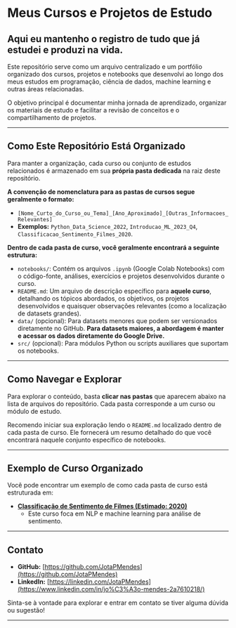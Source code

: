 # Meus Cursos e Projetos de Estudo

## Aqui eu mantenho o registro de tudo que já estudei e produzi na vida.

Este repositório serve como um arquivo centralizado e um portfólio organizado dos cursos, projetos e notebooks que desenvolvi ao longo dos meus estudos em programação, ciência de dados, machine learning e outras áreas relacionadas.

O objetivo principal é documentar minha jornada de aprendizado, organizar os materiais de estudo e facilitar a revisão de conceitos e o compartilhamento de projetos.

---

## Como Este Repositório Está Organizado

Para manter a organização, cada curso ou conjunto de estudos relacionados é armazenado em sua **própria pasta dedicada** na raiz deste repositório.

**A convenção de nomenclatura para as pastas de cursos segue geralmente o formato:**
* `[Nome_Curto_do_Curso_ou_Tema]_[Ano_Aproximado]_[Outras_Informacoes_Relevantes]`
* **Exemplos:** `Python_Data_Science_2022`, `Introducao_ML_2023_Q4`, `Classificacao_Sentimento_Filmes_2020`.

**Dentro de cada pasta de curso, você geralmente encontrará a seguinte estrutura:**

* `notebooks/`: Contém os arquivos `.ipynb` (Google Colab Notebooks) com o código-fonte, análises, exercícios e projetos desenvolvidos durante o curso.
* `README.md`: Um arquivo de descrição específico para **aquele curso**, detalhando os tópicos abordados, os objetivos, os projetos desenvolvidos e quaisquer observações relevantes (como a localização de datasets grandes).
* `data/` (opcional): Para datasets menores que podem ser versionados diretamente no GitHub. **Para datasets maiores, a abordagem é manter e acessar os dados diretamente do Google Drive.**
* `src/` (opcional): Para módulos Python ou scripts auxiliares que suportam os notebooks.

---

## Como Navegar e Explorar

Para explorar o conteúdo, basta **clicar nas pastas** que aparecem abaixo na lista de arquivos do repositório. Cada pasta corresponde a um curso ou módulo de estudo.

Recomendo iniciar sua exploração lendo o `README.md` localizado dentro de cada pasta de curso. Ele fornecerá um resumo detalhado do que você encontrará naquele conjunto específico de notebooks.

---

## Exemplo de Curso Organizado

Você pode encontrar um exemplo de como cada pasta de curso está estruturada em:
* [**Classificação de Sentimento de Filmes (Estimado: 2020)**](https://github.com/JotaPMendes/cursos/tree/main/classificacao_sentimento_filmes_2020)
    * Este curso foca em NLP e machine learning para análise de sentimento.

---

## Contato

* **GitHub:** [https://github.com/JotaPMendes](https://github.com/JotaPMendes)
* **LinkedIn:** [https://linkedin.com/JotaPMendes](https://www.linkedin.com/in/jo%C3%A3o-mendes-2a7610218/)

Sinta-se à vontade para explorar e entrar em contato se tiver alguma dúvida ou sugestão!

---
